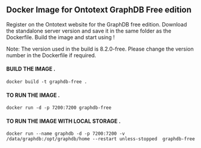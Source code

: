 ## Docker Image for Ontotext GraphDB Free edition

Register on the Ontotext website for the GraphDB free edition. Download the standalone server version and save it in the same folder as the Dockerfile. Build the image and start using !

Note: The version used in the build is 8.2.0-free. Please change the version number in the Dockerfile if required.

#### BUILD THE IMAGE . 
```
docker build -t graphdb-free .
```

#### TO RUN THE IMAGE . 
```
docker run -d -p 7200:7200 graphdb-free
```
#### TO RUN THE IMAGE WITH LOCAL STORAGE .
```
docker run --name graphdb -d -p 7200:7200 -v /data/graphdb:/opt/graphdb/home --restart unless-stopped  graphdb-free
```
